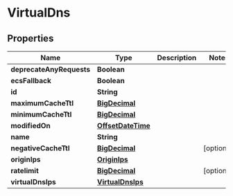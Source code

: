 # VirtualDns

## Properties
Name | Type | Description | Notes
------------ | ------------- | ------------- | -------------
**deprecateAnyRequests** | **Boolean** |  | 
**ecsFallback** | **Boolean** |  | 
**id** | **String** |  | 
**maximumCacheTtl** | [**BigDecimal**](BigDecimal.md) |  | 
**minimumCacheTtl** | [**BigDecimal**](BigDecimal.md) |  | 
**modifiedOn** | [**OffsetDateTime**](OffsetDateTime.md) |  | 
**name** | **String** |  | 
**negativeCacheTtl** | [**BigDecimal**](BigDecimal.md) |  |  [optional]
**originIps** | [**OriginIps**](OriginIps.md) |  | 
**ratelimit** | [**BigDecimal**](BigDecimal.md) |  |  [optional]
**virtualDnsIps** | [**VirtualDnsIps**](VirtualDnsIps.md) |  | 
